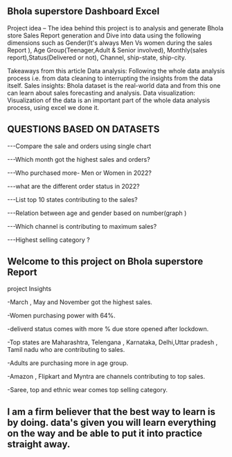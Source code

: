 ## Bhola superstore Dashboard Excel


Project idea – The idea behind this project is to analysis and generate Bhola store Sales Report generation and Dive into data using the following dimensions such as Gender(It's always Men Vs women during the sales Report ), Age Group(Teenager,Adult & Senior involved), Monthly(sales report),Status(Delivered or not), Channel, ship-state, ship-city.

Takeaways from this article
Data analysis: Following the whole data analysis process i.e. from data cleaning to interrupting the insights from the data itself.
Sales insights: Bhola dataset is the real-world data and from this one can learn about sales forecasting and analysis.
Data visualization: Visualization of the data is an important part of the whole data analysis process, using excel we done it. 

## QUESTIONS BASED ON DATASETS

---Compare the sale and orders using single chart

---Which month got the highest sales and orders?

---Who purchased more- Men or Women in 2022?

---what are the different order status in 2022?

---List top 10 states contributing to the sales?

---Relation between age and gender based on number(graph )

---Which channel is contributing to maximum sales?

---Highest selling category ? 


## Welcome to this project on Bhola superstore Report 
 project Insights 
 
-March , May and November got the highest sales.

-Women purchasing power with 64%.

-deliverd status comes with more % due store opened after lockdown.

-Top states are Maharashtra, Telengana , Karnataka, Delhi,Uttar pradesh , Tamil nadu who are contributing to sales.

-Adults are purchasing more in age group.

-Amazon , Flipkart and Myntra are channels contributing to top sales.

-Saree, top and ethnic wear comes top selling category.
 
 ## I am a firm believer that the best way to learn is by doing. data's given  you will learn everything on the way and be able to put it into practice straight away.

